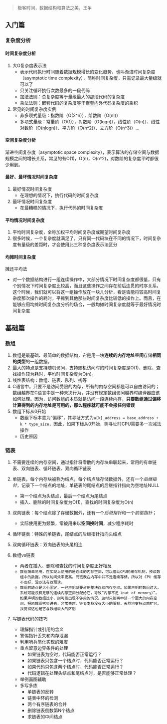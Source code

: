 > 极客时间，数据结构和算法之美，王争

## 入门篇

### 复杂度分析

#### 时间复杂度分析
1. 大O复杂度表示法
    * 表示代码执行时间随着数据规模增长的变化趋势，也叫渐进时间复杂度（asymptotic time complexity），简称时间复杂度，只需记录最大量级就可以了
    * 只关注循环执行次数最多的一段代码
    * 加法法则：总复杂度等于量级最大的那段代码的复杂度
    * 乘法法则：嵌套代码的复杂度等于嵌套内外代码复杂度的乘积
2. 常见的时间复杂度实例
    * 非多项式量级：指数阶（O(2^n)），阶数阶（O(n!)）
    * 多项式量级：常量阶（O(1)），对数阶（O(logn)），线性阶（O(n)）、线性对数阶（O(nlogn)）、平方阶（O(n^2)）、立方阶（O(n^3)）...

#### 空间复杂度分析
渐进空间复杂度（asymptotic space complexity），表示算法的存储空间与数据规模之间的增长关系，常见的有O(1)，O(n)，O(n^2)，对数阶的复杂度平时都很少用到。

#### 最好、最坏情况时间复杂度
1. 最好情况时间复杂度
    * 在理想的情况下，执行代码的时间复杂度
2. 最坏情况时间复杂度
    * 在最糟糕的情况下，执行代码的时间复杂度

#### 平均情况时间复杂度
1. 平均时间复杂度，全称加权平均时间复杂度或期望时间复杂度
2. 很多时候，一个复杂度就满足了，只有同一代码块在不同的情况下，时间复杂度有量级的差距时，才会使用此三种复杂度表示法区分

#### 均摊时间复杂度
摊还平均法
* 对一个数据结构进行一组连续操作中，大部分情况下时间复杂度都很低，只有个别情况下时间复杂度比较高，而且这些操作之间存在前后连贯的时序关系，这个时候，我们就可以将这一组操作放在一块儿分析，看是否能将较高时间复杂度那次操作的耗时，平摊到其他那些时间复杂度比较低的操作上。而且，在能够应用均摊时间复杂度分析的场合，一般均摊时间复杂度就等于最好情况时间复杂度


## 基础篇

### 数组
1. 数组是最基础、最简单的数据结构，它是用一块**连续的内存地址空间**存储**相同的类型**的一组数据。
2. 最大的特点是支持随机访问，支持随机访问时的时间复杂度是O(1)，删除、查找操作较为耗时，平均时间复杂度为O(n)。
3. 线性表结构：数组、链表、队列、栈等
4. C语言中，只要不是访问受限的内存，所有的内存空间都是可以自由访问的；数组越界在C语言中是一种未决行为，并没有规定数组访问越界时编译器应该如何处理。因为，访问数组的本质就是访问一段连续内存，**只要数组通过偏移计算得到的内存地址是可用的，那么程序就可能不会报任何错误**
5. 数组下标从0开始
    * 数组下标本意为“偏移”，其寻址方式为`a[k]_address = base_address + k * type_size`，因此，如果下标从0开始，则寻址时CPU需要多一次减法操作
    * 历史原因


### 链表
1. 不需要连续的内存空间，通过指针将零散的内存块串联起来，常用的有单链表、双向链表、循环链表、双向循环链表
2. 单链表，每个内存块被称为结点，每个结点除存储数据外，还有一个*后继指针*，记录下一个结点的地址，单链表的尾结点的后继指针指向为空地址NULL
    * 第一个结点为头结点，最后一个结点为尾结点
    * 插入、删除的时间复杂度为O(1)，查找的时间复杂度为O(n)
3. 双向链表：每个结点除了存储数据外，还有一个*后继指针*和一个*前驱指针*；
    * 实际使用更为频繁，常被用来以**空间换时间**，减少程序耗时
4. 循环链表：特殊的单链表，尾结点的后继指针指向头结点
5. 双向循环链表：双向链表的头尾相连
6. 数组vs链表
    * 两者在插入、删除和查找的时间复杂度正好相反
    * `数组简单易用，在实现上使用的是连续的内存空间，可以借助CPU的缓存机制，预读数组中的数据，所以访问效率更高。而链表在内存中并不是连续存储，所以对 CPU 缓存不友好，没办法有效预读。`
    * `数组的缺点是大小固定，一经声明就要占用整块连续内存空间。如果声明的数组过大，系统可能没有足够的连续内存空间分配给它，导致“内存不足（out of memory）”。如果声明的数组过小，则可能出现不够用的情况。这时只能再申请一个更大的内存空间，把原数组拷贝进去，非常费时。链表本身没有大小的限制，天然地支持动态扩容，我觉得这也是它与数组最大的区别`

7. 写链表代码的技巧
    * 理解指针或引用的含义
    * 警惕指针丢失和内存泄漏
    * 利用哨兵简化实现的难度
    * 重点留意边界条件的处理
        * 如果链表为空时，代码能否正常运行？
        * 如果链表只包含一个结点时，代码能否正常运行？
        * 如果代码只包含两个结点时，代码能否正常运行？
        * 代码逻辑在处理头结点和尾结点时，是否能够正常处理？
    * 举例画图辅助
    * 多写多练
        * 单链表的反转
        * 链表中环的检测
        * 两个有序链表的合并
        * 删除链表倒数第N个结点
        * 求链表的中间结点